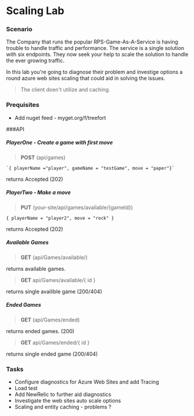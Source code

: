 # Scaling Lab

### Scenario

The Company that runs the popular RPS-Game-As-A-Service is having trouble to handle traffic and performance.
The service is a single solution with six endpoints. They now seek your help to scale the solution to handle the ever growing traffic.

In this lab you're going to diagnose their problem and investige options a round azure web sites scaling that could aid in solving the issues.

> The client doen't utilize and caching.

### Prequisites

- Add nuget feed - myget.org/f/treefort

###API

##### PlayerOne - Create a game with first move
> **POST** (api/games) 

	`{ playerName ="player", gameName = "testGame", move = "paper"}`

returns Accepted (202)

##### PlayerTwo - Make a move
> **PUT** (your-site/api/games/available/{gameId})

    { playerName = "player2", move = "rock" }

returns Accepted (202)

##### Available Games

>**GET** (api/Games/available/)

returns available games.

>**GET** api/Games/available/{ id }

returns single availible game (200/404)

##### Ended Games

>**GET** (api/Games/ended)

returns ended games. (200)


>**GET** api/Games/ended/{ id }

returns single ended game (200/404)

### Tasks
- Configure diagnostics for Azure Web Sites and add Tracing
- Load test
- Add NewRelic to further aid diagnostics
- Investigate the web sites auto scale options
- Scaling and entity caching - problems ?

